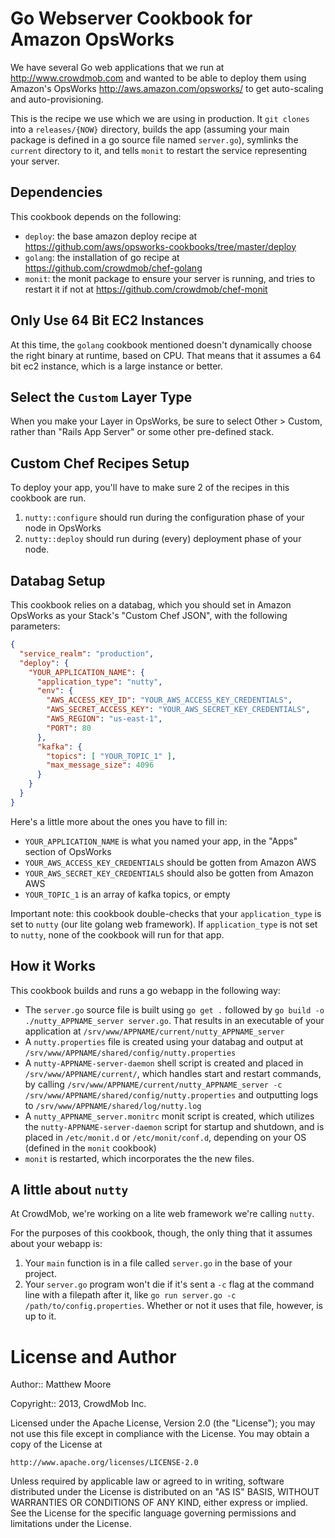 Go Webserver Cookbook for Amazon OpsWorks
===============================

We have several Go web applications that we run at http://www.crowdmob.com and wanted to be able to deploy them
using Amazon's OpsWorks http://aws.amazon.com/opsworks/ to get auto-scaling and auto-provisioning.

This is the recipe we use which we are using in production.  It `git clones` into a `releases/{NOW}` directory, builds the app (assuming your main package is defined in a go source file named `server.go`), symlinks the `current` directory to it, and tells `monit` to restart the service representing your server.

Dependencies
-----------------------------
This cookbook depends on the following:

- `deploy`: the base amazon deploy recipe at https://github.com/aws/opsworks-cookbooks/tree/master/deploy
- `golang`: the installation of go recipe at https://github.com/crowdmob/chef-golang
- `monit`: the monit package to ensure your server is running, and tries to restart it if not at https://github.com/crowdmob/chef-monit

Only Use 64 Bit EC2 Instances
-----------------------------
At this time, the `golang` cookbook mentioned doesn't dynamically choose the right binary at runtime, based on CPU.  That means that it assumes a 64 bit ec2 instance, which is a large instance or better.

Select the `Custom` Layer Type
-----------------------------
When you make your Layer in OpsWorks, be sure to select Other > Custom, rather than "Rails App Server" or some other pre-defined stack. 

Custom Chef Recipes Setup
-----------------------------
To deploy your app, you'll have to make sure 2 of the recipes in this cookbook are run.

1. `nutty::configure` should run during the configuration phase of your node in OpsWorks
2. `nutty::deploy` should run during (every) deployment phase of your node.

Databag Setup
-----------------------------
This cookbook relies on a databag, which you should set in Amazon OpsWorks as your Stack's "Custom Chef JSON", with the following parameters:

```json
{
  "service_realm": "production",
  "deploy": {
    "YOUR_APPLICATION_NAME": {
      "application_type": "nutty",
      "env": {
        "AWS_ACCESS_KEY_ID": "YOUR_AWS_ACCESS_KEY_CREDENTIALS",
        "AWS_SECRET_ACCESS_KEY": "YOUR_AWS_SECRET_KEY_CREDENTIALS",
        "AWS_REGION": "us-east-1",
        "PORT": 80
      },
      "kafka": {
        "topics": [ "YOUR_TOPIC_1" ],
        "max_message_size": 4096
      }
    }
  }
}
```

Here's a little more about the ones you have to fill in:
- `YOUR_APPLICATION_NAME` is what you named your app, in the "Apps" section of OpsWorks
- `YOUR_AWS_ACCESS_KEY_CREDENTIALS` should be gotten from Amazon AWS
- `YOUR_AWS_SECRET_KEY_CREDENTIALS` should also be gotten from Amazon AWS
- `YOUR_TOPIC_1` is an array of kafka topics, or empty

Important note: this cookbook double-checks that your `application_type` is set to `nutty` (our lite golang web framework).  If `application_type` is not set to `nutty`, none of the cookbook will run for that app.


How it Works
-----------------------------
This cookbook builds and runs a go webapp in the following way:

- The `server.go` source file is built using `go get .` followed by `go build -o ./nutty_APPNAME_server server.go`.  That results in an executable of your application at `/srv/www/APPNAME/current/nutty_APPNAME_server`
- A `nutty.properties` file is created using your databag and output at `/srv/www/APPNAME/shared/config/nutty.properties`
- A `nutty-APPNAME-server-daemon` shell script is created and placed in  `/srv/www/APPNAME/current/`, which handles start and restart commands, by calling  `/srv/www/APPNAME/current/nutty_APPNAME_server -c /srv/www/APPNAME/shared/config/nutty.properties` and outputting logs to `/srv/www/APPNAME/shared/log/nutty.log`
- A `nutty_APPNAME_server.monitrc` monit script is created, which utilizes the `nutty-APPNAME-server-daemon` script for startup and shutdown, and is placed in `/etc/monit.d` or `/etc/monit/conf.d`, depending on your OS (defined in the `monit` cookbook)
- `monit` is restarted, which incorporates the the new files.



A little about `nutty`
-----------------------------
At CrowdMob, we're working on a lite web framework we're calling `nutty`.

For the purposes of this cookbook, though, the only thing that it assumes about your webapp is:

1. Your `main` function is in a file called `server.go` in the base of your project. 
2. Your `server.go` program won't die if it's sent a `-c` flag at the command line with a filepath after it, like `go run server.go -c /path/to/config.properties`.  Whether or not it uses that file, however, is up to it.


License and Author
===============================
Author:: Matthew Moore

Copyright:: 2013, CrowdMob Inc.


Licensed under the Apache License, Version 2.0 (the "License"); you may not use this file except in compliance with the License. You may obtain a copy of the License at

    http://www.apache.org/licenses/LICENSE-2.0

Unless required by applicable law or agreed to in writing, software distributed under the License is distributed on an "AS IS" BASIS, WITHOUT WARRANTIES OR CONDITIONS OF ANY KIND, either express or implied. See the License for the specific language governing permissions and limitations under the License.
